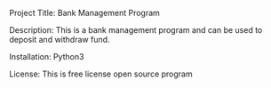 Project Title:
Bank Management Program

Description:
This is a bank management program and can be used to deposit and withdraw fund.

Installation:
Python3

License:
This is free license open source program

